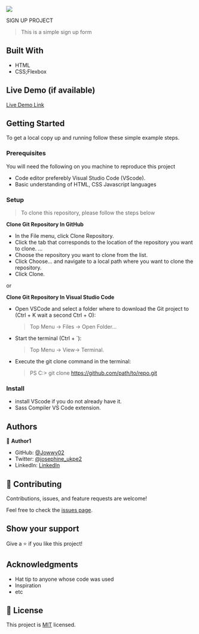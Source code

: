 ![](https://img.shields.io/badge/Microverse-blueviolet)

 SIGN UP PROJECT

> This is a simple sign up form


## Built With

- HTML
- CSS;Flexbox

## Live Demo (if available)

[Live Demo Link](https://livedemo.com)


## Getting Started

To get a local copy up and running follow these simple example steps.

### Prerequisites

You will need the following on you machine to reproduce this project

* Code editor preferebly Visual Studio Code (VScode).
* Basic understanding of HTML, CSS Javascript languages

### Setup

  >To clone this repository, please follow the steps below

**Clone Git Repository In GitHub**

* In the File menu, click Clone Repository.
* Click the tab that corresponds to the location of the repository you want to clone. ...
* Choose the repository you want to clone from the list.
* Click Choose... and navigate to a local path where you want to clone the repository.
* Click Clone.

or

**Clone Git Repository In Visual Studio Code**
* Open VSCode and select a folder where to download the Git project to (Ctrl + K wait a second Ctrl + O):

  >Top Menu -> Files -> Open Folder...

* Start the terminal (Ctrl + `):

  >Top Menu -> View-> Terminal.

* Execute the git clone command in the terminal:

  >PS C:> git clone https://github.com/path/to/repo.git
### Install

* install VScode if you do not already have it.
* Sass Compiler VS Code extension.



## Authors

👤 **Author1**

- GitHub: [ @Jowwy02](https://github.com/githubhandle)
- Twitter: [ @josephine_ukpe2](https://twitter.com/twitterhandle)
- LinkedIn: [LinkedIn](https://linkedin.com/in/linkedinhandle)

## 🤝 Contributing

Contributions, issues, and feature requests are welcome!

Feel free to check the [issues page](../../issues/).

## Show your support

Give a ⭐️ if you like this project!

## Acknowledgments

- Hat tip to anyone whose code was used
- Inspiration
- etc

## 📝 License

This project is [MIT](./MIT.md) licensed.
